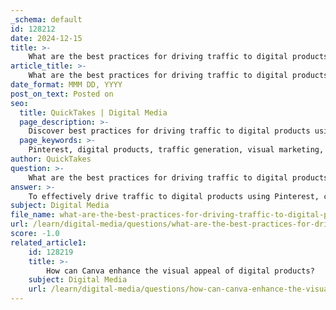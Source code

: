 ```yaml
---
_schema: default
id: 128212
date: 2024-12-15
title: >-
    What are the best practices for driving traffic to digital products using Pinterest?
article_title: >-
    What are the best practices for driving traffic to digital products using Pinterest?
date_format: MMM DD, YYYY
post_on_text: Posted on
seo:
  title: QuickTakes | Digital Media
  page_description: >-
    Discover best practices for driving traffic to digital products using Pinterest, including creating high-quality visuals, utilizing buyable pins, pinning regularly, and optimizing for search.
  page_keywords: >-
    Pinterest, digital products, traffic generation, visual marketing, buyable pins, Pinterest analytics, SEO, engaging boards, Rich Pins, seasonal trends
author: QuickTakes
question: >-
    What are the best practices for driving traffic to digital products using Pinterest?
answer: >-
    To effectively drive traffic to digital products using Pinterest, consider implementing the following best practices:\n\n1. **Create High-Quality Visuals**: Use tools like Canva to design eye-catching Pinterest graphics. Opt for tall images with a 2:3 aspect ratio, as these tend to perform better on the platform. High-quality visuals can keep driving traffic to your digital products long after they are published.\n\n2. **Utilize Buyable Pins**: If applicable, enable buyable pins that allow users to purchase products directly from Pinterest. This streamlines the purchasing process and can significantly increase conversion rates.\n\n3. **Pin Regularly**: Aim to pin at least five times daily, focusing on quality over quantity. Avoid pinning identical content to the same board to keep your feed fresh and engaging.\n\n4. **Leverage Pinterest Analytics**: Use Pinterest analytics to track the performance of your pins and boards. This data can help you understand what content resonates with your audience and refine your strategy accordingly.\n\n5. **Engage with the Community**: Actively engage with other users by commenting on and repinning their content. Building relationships within the Pinterest community can enhance your visibility and drive more traffic to your products.\n\n6. **Optimize for Search**: Use relevant keywords and hashtags in your pin descriptions to improve discoverability. This will help your pins show up in Pinterest searches, attracting more potential customers.\n\n7. **Create Engaging Boards**: Organize your pins into themed boards that reflect your digital products. This not only makes it easier for users to find what they’re looking for but also enhances the overall aesthetic of your profile.\n\n8. **Utilize Rich Pins**: Enable Rich Pins for your products, which provide more context about an idea because they include extra information directly on the pin. This can help increase engagement and drive traffic.\n\n9. **Share Infographics and Tutorials**: Infographics and step-by-step tutorials are popular on Pinterest. Creating content that educates or informs can attract users and encourage them to visit your website for more information.\n\n10. **Capitalize on Seasonal Trends**: Tailor your content to align with seasonal and holiday trends. This can help you tap into timely interests and increase traffic during peak times.\n\nBy following these best practices, you can effectively leverage Pinterest as a powerful tool for driving traffic to your digital products and enhancing your online presence.
subject: Digital Media
file_name: what-are-the-best-practices-for-driving-traffic-to-digital-products-using-pinterest.md
url: /learn/digital-media/questions/what-are-the-best-practices-for-driving-traffic-to-digital-products-using-pinterest
score: -1.0
related_article1:
    id: 128219
    title: >-
        How can Canva enhance the visual appeal of digital products?
    subject: Digital Media
    url: /learn/digital-media/questions/how-can-canva-enhance-the-visual-appeal-of-digital-products
---
```


&nbsp;